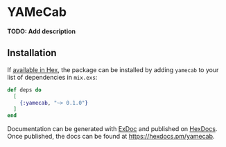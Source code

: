 # YAMeCab

**TODO: Add description**

## Installation

If [available in Hex](https://hex.pm/docs/publish), the package can be installed
by adding `yamecab` to your list of dependencies in `mix.exs`:

```elixir
def deps do
  [
    {:yamecab, "~> 0.1.0"}
  ]
end
```

Documentation can be generated with [ExDoc](https://github.com/elixir-lang/ex_doc)
and published on [HexDocs](https://hexdocs.pm). Once published, the docs can
be found at <https://hexdocs.pm/yamecab>.
